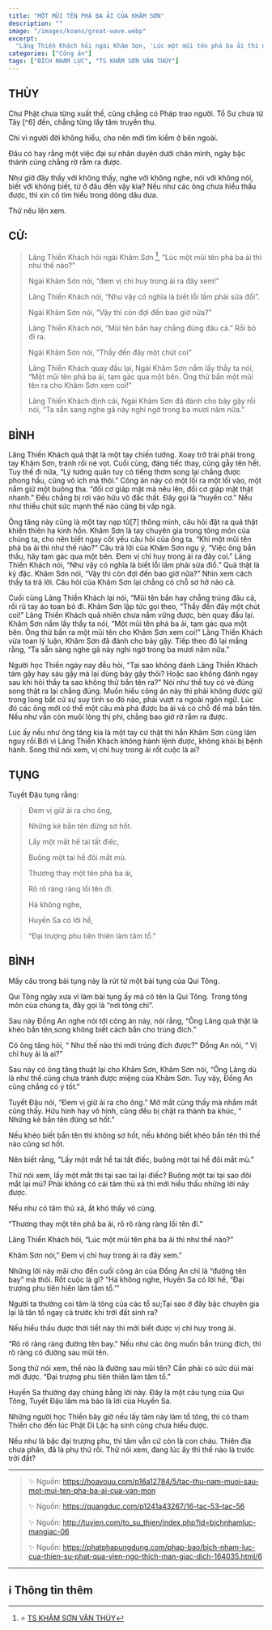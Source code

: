 ```yaml
---
title: "MỘT MŨI TÊN PHÁ BA ẢI CỦA KHÂM SƠN"
description: ""
image: "/images/koans/great-wave.webp"
excerpt: 
  "Lãng Thiền Khách hỏi ngài Khâm Sơn, 'Lúc một mũi tên phá ba ải thì như thế nào?'. Khâm Sơn nói, 'Đem vị chỉ huy trong ải ra đây xem!'"
categories: ["Công án"]
tags: ["BÍCH NHAM LỤC", "TS KHÂM SƠN VĂN THÚY"]
---
```


## THÙY

Chư Phật chưa từng xuất thế, cũng chẳng có Pháp trao người. Tổ Sư chưa từ Tây [^6] đến, chẳng từng lấy tâm truyền thụ. 

Chỉ vì người đời không hiểu, cho nên mới tìm kiếm ở bên ngoài. 

Đâu có hay rằng một việc đại sự nhân duyên dưới chân mình, ngày bậc thánh cũng chẳng rờ rẫm ra được. 

Như giờ đây thấy với không thấy, nghe với không nghe, nói với không nói, biết với không biết, từ ở đâu đến vậy kìa? Nếu như các ông chưa hiểu thấu được, thì xin cố tìm hiểu trong dòng dâu dưa. 

Thử nêu lên xem. 

## CỬ:

> Lãng Thiền Khách hỏi ngài Khâm Sơn [^1], “Lúc một mũi tên phá ba ải thì như thế nào?” 
> 
> Ngài Khâm Sơn nói, “đem vị chỉ huy trong ải ra đây xem!”
> 
> Lãng Thiền Khách nói, “Như vậy có nghĩa là biết lỗi lầm phải sửa đổi”.
> 
> Ngài Khâm Sơn nói, “Vậy thì còn đợi đến bao giờ nữa?” 
> 
> Lãng Thiền Khách nói, “Mũi tên bắn hay chẳng đúng đâu cả.” Rồi bỏ đi ra. 
> 
> Ngài Khâm Sơn nói, ”Thầy đến đây một chút coi” 
> 
> Lãng Thiền Khách quay đầu lại, Ngài Khâm Sơn nắm lấy thầy ta nói, “Một mũi tên phá ba ải, tạm gác qua một bên. Ông thử bắn một mũi tên ra cho Khâm Sơn xem coi!” 
> 
> Lãng Thiền Khách định cãi, Ngài Khâm Sơn đã đánh cho bảy gậy rồi nói, “Ta sẵn sang nghe gã này nghi ngờ trong ba mươi năm nữa.”

## BÌNH

Lãng Thiền Khách quả thật là một tay chiến tướng. Xoay trở trái phải trong tay Khâm Sơn, tránh rồi né vọt. Cuối cùng, đáng tiếc thay, cũng gẫy tên hết. Tuy thế đi nữa, “Lý tướng quân tuy có tiếng thơm song lại chẳng được phong hầu, cũng vô ích mà thôi.” Công án này có một lối ra một lối vào, một nắm giữ một buông tha. “đối cơ giáp mặt mà nêu lên, đối cơ giáp mặt thật nhanh.” Đều chẳng bị rơi vào hữu vô đắc thất. Đây gọi là “huyền cơ.” Nếu như thiếu chút sức mạnh thế nào cũng bị vấp ngã.

Ông tăng này cũng là một tay nạp tử[7] thông minh, câu hỏi đặt ra quả thật khiến thiên hạ kinh hồn. Khâm Sơn là tay chuyên gia trong tông môn của chúng ta, cho nên biết ngay cốt yếu câu hỏi của ông ta. “Khi một mũi tên phá ba ải thì như thế nào?” Câu trả lời của Khâm Sơn ngụ ý, “Việc ông bắn thấu, hãy tạm gác qua một bên. Đem vị chỉ huy trong ải ra đây coi.” Lãng Thiền Khách nói, “Như vậy có nghĩa là biết lỗi lầm phải sửa điổ.” Quả thật là kỳ đặc. Khâm Sơn nói, “Vậy thì còn đợi đến bao giờ nữa?” Nhìn xem cách thầy ta trả lời. Câu hỏi của Khâm Sơn lại chẳng có chỗ sơ hở nào cả.

Cuối cùng Lãng Thiền Khách lại nói, “Mũi tên bắn hay chẳng trúng đâu cả, rồi rũ tay áo toan bỏ đi. Khâm Sơn lập tức gọi theo, “Thầy đến đây một chút coi!” Lãng Thiền Khách quả nhiên chưa nắm vững được, bèn quay đầu lại. Khâm Sơn nắm lấy thầy ta nói, “Một mũi tên phá ba ải, tạm gác qua một bên. Ông thử bắn ra một mũi tên cho Khâm Sơn xem coi!” Lãng Thiền Khách vừa toan lý luận, Khâm Sơn đã đánh cho bảy gậy. Tiếp theo đó lại mắng rằng, “Ta sẵn sàng nghe gã này nghi ngờ trong ba mươi năm nữa.”

Người học Thiền ngày nay đều hỏi, “Tại sao không đánh Lãng Thiền Khách tám gậy hay sáu gậy mà lại dùng bảy gậy thôi? Hoặc sao không đánh ngay sau khi hỏi thầy ta sao không thử bắn tên ra?” Nói như thế tuy có vẻ đúng song thật ra lại chẳng đúng. Muốn hiểu công án này thì phải không được giữ trong lòng bất cứ sự suy tình so đó nào, phải vượt ra ngoài ngôn ngữ. Lúc đó các ông mới có thể một câu mà phá được ba ải và có chỗ để mà bắn tên. Nếu như vẫn còn muôi lòng thị phi, chẳng bao giờ rờ rẫm ra được.

Lúc ấy nếu như ông tăng kia là một tay cừ thật thì hẳn Khâm Sơn cũng lâm nguy rồi.Bởi vì Lãng Thiền Khách không hành lệnh được, không khỏi bị bệnh hành. Song thử nói xem, vị chỉ huy trong ải rốt cuộc là ai?

## TỤNG

Tuyết Đậu tụng rằng:

> Đem vị giữ ải ra cho ông,
>
> Những kẻ bắn tên đừng sơ hốt.
>
> Lấy một mắt hề tai tất điếc,
>
> Buông một tai hề đôi mắt mù.
>
> Thương thay một tên phá ba ải,
>
> Rõ rõ ràng ràng lối tên đi.
>
> Há không nghe,
>
> Huyền Sa có lời hề,
>
> “Đại trượng phu tiên thiên làm tâm tổ.”

## BÌNH

Mấy câu trong bài tụng này là rút từ một bài tụng của Qui Tông. 

Qui Tông ngày xưa vì làm bài tụng ấy mà có tên là Qui Tông. Trong tông môn của chúng ta, đây gọi là “nơi tông chỉ”. 

Sau này Đồng An nghe nói tới công án này, nói rằng, “Ông Lãng quả thật là khéo bắn tên,song không biết cách bắn cho trúng đích.” 

Có ông tăng hỏi, “ Như thế nào thì mới trúng đích được?” Đồng An nói, “ Vị chỉ huy ải là ai?” 

Sau này có ông tăng thuật lại cho Khâm Sơn, Khâm Sơn nói, “Ông Lãng dù là như thế cũng chưa tránh được miệng của Khâm Sơn. Tuy vậy, Đồng An cũng chẳng có ý tốt.”

Tuyết Đậu nói, “Đem vị giữ ải ra cho ông.” Mở mắt cũng thấy mà nhắm mắt cũng thấy. Hữu hình hay vô hình, cũng đều bị chặt ra thành ba khúc, “ Những kẻ bắn tên đừng sơ hốt.” 

Nếu khéo biết bắn tên thì không sơ hốt, nếu không biết khéo bắn tên thì thế nào cũng sơ hốt. 

Nên biết rằng, ”Lấy một mắt hề tai tất điếc, buông một tai hề đôi mắt mù.” 

Thử nói xem, lấy một mắt thì tại sao tai lại điếc? Buông một tai tại sao đôi mắt lại mù? Phải không có cái tâm thủ xả thì mới hiểu thấu những lời này được. 

Nếu như có tâm thủ xả, ắt khó thấy vô cùng.

“Thương thay một tên phá ba ải, rõ rõ ràng ràng lối tên đi.” 

Lãng Thiền Khách hỏi, “Lúc một mũi tên phá ba ải thì như thế nào?” 

Khâm Sơn nói,” Đem vị chỉ huy trong ải ra đây xem.” 

Những lời này mãi cho đến cuối công án của Đồng An chỉ là “đường tên bay” mà thôi. Rốt cuộc là gì? “Há không nghe, Huyền Sa có lời hề, “Đại trượng phu tiên hiên làm tâm tổ.’” 

Người ta thường coi tâm là tông của các tổ sư;Tại sao ở đây bậc chuyên gia lại là tân tổ ngay cả trước khi trời đất sinh ra? 

Nếu hiểu thấu được thời tiết này thì mới biết được vị chỉ huy trong ải.

“Rõ rõ ràng ràng đường tên bay.” Nếu như các ông muốn bắn trúng đích, thì rõ ràng có đường sau mũi tên. 

Song thử nói xem, thế nào là đường sau mũi tên? Cần phải có sức dùi mài mới được. “Đại trượng phu tiên thiên làm tâm tổ.” 

Huyền Sa thường dạy chúng bằng lời này. Đây là một câu tụng của Qui Tông, Tuyết Đậu lầm mà bảo là lời của Huyền Sa. 

Những người học Thiền bây giờ nếu lấy tâm này làm tổ tông, thì có tham Thiền cho đến lúc Phật Di Lặc hạ sinh cũng chưa hiểu được. 

Nếu như là bậc đại trượng phu, thì tâm vẫn cứ còn là con cháu. Thiên địa chưa phân, đã là phụ thứ rồi. Thử nói xem, đang lúc ấy thì thế nào là trước trời đất?

***

> ✨ Nguồn: https://hoavouu.com/p16a12784/5/tac-thu-nam-muoi-sau-mot-mui-ten-pha-ba-ai-cua-van-mon
>
> ✨ Nguồn: https://quangduc.com/p1241a43267/16-tac-53-tac-56
>
> ✨ Nguồn: http://tuvien.com/to_su_thien/index.php?id=bichnhamluc-mangiac-06
>
> ✨ Nguồn: https://phatphapungdung.com/phap-bao/bich-nham-luc-cua-thien-su-phat-qua-vien-ngo-thich-man-giac-dich-164035.html/6

***

## ℹ️ Thông tin thêm

[^1]: ⭐️ <a href="https://blog.phapthihoi.org/gt-member/ts-kham-son-van-thuy/" target="_blank">TS KHÂM SƠN VĂN THÚY</a>


